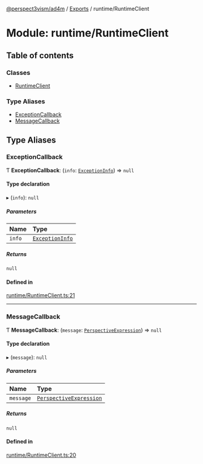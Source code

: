 [@perspect3vism/ad4m](../README.md) / [Exports](../modules.md) / runtime/RuntimeClient

# Module: runtime/RuntimeClient

## Table of contents

### Classes

- [RuntimeClient](../classes/runtime_RuntimeClient.RuntimeClient.md)

### Type Aliases

- [ExceptionCallback](runtime_RuntimeClient.md#exceptioncallback)
- [MessageCallback](runtime_RuntimeClient.md#messagecallback)

## Type Aliases

### ExceptionCallback

Ƭ **ExceptionCallback**: (`info`: [`ExceptionInfo`](../classes/runtime_RuntimeResolver.ExceptionInfo.md)) => ``null``

#### Type declaration

▸ (`info`): ``null``

##### Parameters

| Name | Type |
| :------ | :------ |
| `info` | [`ExceptionInfo`](../classes/runtime_RuntimeResolver.ExceptionInfo.md) |

##### Returns

``null``

#### Defined in

[runtime/RuntimeClient.ts:21](https://github.com/perspect3vism/ad4m/blob/d9ddd7e2/core/src/runtime/RuntimeClient.ts#L21)

___

### MessageCallback

Ƭ **MessageCallback**: (`message`: [`PerspectiveExpression`](../classes/perspectives_Perspective.PerspectiveExpression.md)) => ``null``

#### Type declaration

▸ (`message`): ``null``

##### Parameters

| Name | Type |
| :------ | :------ |
| `message` | [`PerspectiveExpression`](../classes/perspectives_Perspective.PerspectiveExpression.md) |

##### Returns

``null``

#### Defined in

[runtime/RuntimeClient.ts:20](https://github.com/perspect3vism/ad4m/blob/d9ddd7e2/core/src/runtime/RuntimeClient.ts#L20)
